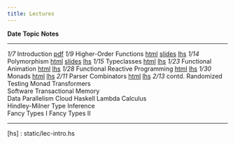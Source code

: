 ```yaml
---
title: Lectures
---
```

     
    
**Date**     **Topic**                                          **Notes**
--------     ----------------------------------------------     --------------
   *1/7*     Introduction                                       [pdf][lec1] 
   *1/9*     Higher-Order Functions                             [html][lec2] [slides][lec2s] [lhs][lhs2]
  *1/14*     Polymorphism                                       [html][lec3] [slides][lec3s] [lhs][lhs3]
  *1/15*     Typeclasses                                        [html][lec4] [lhs][lhs4]
  *1/23*     Functional Animation                               [html][lec5] [lhs][lhs5]
  *1/28*     Functional Reactive Programming                    [html][lec6] [lhs][lhs6]
  *1/30*     Monads                                             [html][lec7] [lhs][lhs7]
  *2/11*     Parser Combinators                                 [html][lec9] [lhs][lhs9]
  *2/13*     contd.
             Randomized Testing
             Monad Transformers                                 
             Software Transactional Memory                      
             Data Parallelism
             Cloud Haskell
             Lambda Calculus                                    
             Hindley-Milner Type Inference                      
             Fancy Types I
             Fancy Types II
 
----------------------------------------------------------------------------------

[lec1]: static/lec-intro-2x2.pdf
[hs]  : static/lec-intro.hs

[lec2]: lectures/lec-higher-order-1.html
[lhs2]: lectures/lec-higher-order-1.lhs
[lec2s]: slides/lec-higher-order.lhs.slides.html

[lec3]: lectures/lec-higher-order-2.html
[lhs3]: lectures/lec-higher-order-2.lhs
[lec3s]: slides/lec-polymorphism.lhs.slides.html

[lec4]: lectures/lec-typeclasses.html
[lhs4]: lectures/lec-typeclasses.lhs

[lec5]: lectures/lec-animation.html
[lhs5]: lectures/lec-animation.lhs

[lec6]: lectures/lec-reactive.html
[lhs6]: lectures/lec-reactive.lhs

[lec7]: lectures/lec-monads.html
[lhs7]: lectures/lec-monads.lhs

[lec9]: lectures/lec-parsers.html
[lhs9]: lectures/lec-parsers.lhs













